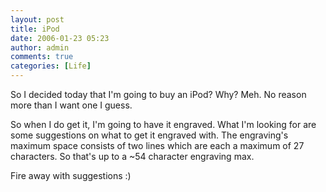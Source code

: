 ```yaml
---
layout: post
title: iPod
date: 2006-01-23 05:23
author: admin
comments: true
categories: [Life]
---
```

So I decided today that I&apos;m going to buy an iPod?  Why?  Meh.  No reason more than I want one I guess.

So when I do get it, I&apos;m going to have it engraved.  What I&apos;m looking for are some suggestions on what to get it engraved with.  The engraving&apos;s maximum space consists of two lines which are each a maximum of 27 characters.  So that&apos;s up to a ~54 character engraving max.

Fire away with suggestions :)
